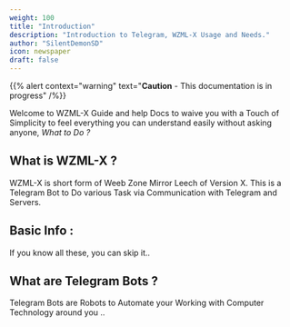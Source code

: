 ```yaml
---
weight: 100
title: "Introduction"
description: "Introduction to Telegram, WZML-X Usage and Needs."
author: "SilentDemonSD"
icon: newspaper
draft: false
---
```


{{% alert context="warning" text="**Caution** - This documentation is in progress" /%}}

Welcome to WZML-X Guide and help Docs to waive you with a Touch of Simplicity to feel everything you can understand easily without asking anyone, _What to Do ?_

## What is WZML-X ?
WZML-X is short form of Weeb Zone Mirror Leech of Version X. This is a Telegram Bot to Do various Task via Communication with Telegram and Servers.

## Basic Info :
If you know all these, you can skip it..

## What are Telegram Bots ?
Telegram Bots are Robots to Automate your Working with Computer Technology around you .. 

